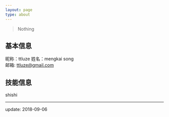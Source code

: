 ```yaml
---
layout: page
type: about
---
```


<blockquote class="blockquote-center">Nothing</blockquote>

## 基本信息
昵称：ttluze 
姓名：mengkai song  
邮箱: ttluze@gmail.com 

## 技能信息

shishi


---
update: 2018-09-06

